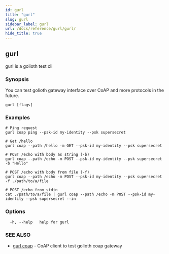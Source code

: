 ```yaml
---
id: gurl
title: "gurl"
slug: gurl
sidebar_label: gurl
url: /docs/reference/gurl/gurl/
hide_title: true
---
```

## gurl

gurl is a golioth test cli

### Synopsis

You can test golioth gateway interface over CoAP and more protocols in the future.

```
gurl [flags]
```

### Examples

```
# Ping request
gurl coap ping --psk-id my-identity --psk supersecret

# Get /hello
gurl coap --path /hello -m GET --psk-id my-identity --psk supersecret

# POST /echo with body as string (-b)
gurl coap --path /echo -m POST --psk-id my-identity --psk supersecret -b "Hello"

# POST /echo with body from file (-f)
gurl coap --path /echo -m POST --psk-id my-identity --psk supersecret -f ./path/to/a/file

# POST /echo from stdin
cat ./path/to/a/file | gurl coap --path /echo -m POST --psk-id my-identity --psk supersecret --in
```

### Options

```
  -h, --help   help for gurl
```

### SEE ALSO

* [gurl coap](/docs/reference/gurl/gurl_coap/)	 - CoAP client to test golioth coap gateway

